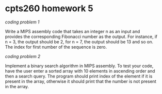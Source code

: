 # cpts260 homework 5

*coding problem 1*

Write a MIPS assembly code that takes an integer n as an input and provides the
corresponding Fibonacci number as the output. For instance, if n = 3, the output should be 2, for
n = 7, the output should be 13 and so on. The index for first number of the sequence is zero.


*coding problem 2*

Implement a binary search algorithm in MIPS assembly. To test your code, have the user enter a
sorted array with 10 elements in ascending order and then a search query. The program should
print index of the element if it is present in the array, otherwise it should print that the number is
not present in the array.


